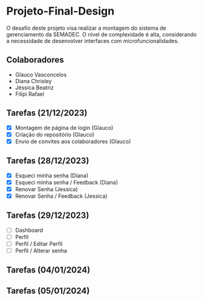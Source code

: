 # Projeto-Final-Design
O desafio deste projeto visa realizar a montagem do sistema de gerenciamento da SEMADEC. O nível de complexidade é alta, considerando a necessidade de desenvolver interfaces com microfuncionalidades.

## Colaboradores
- Glauco Vasconcelos
- Diana Chrisley
- Jéssica Beatriz
- Filipi Rafael

## Tarefas (21/12/2023)
- [x] Montagem de página de login (Glauco)
- [x] Criação do repositório (Glauco)
- [x] Envio de convites aos colaboradores (Glauco)

## Tarefas (28/12/2023)
- [x] Esqueci minha senha (Diana)
- [x] Esqueci minha senha / Feedback (Diana)
- [x] Renovar Senha (Jessica)
- [x] Renovar Senha / Feedback (Jessica)

## Tarefas (29/12/2023)
- [ ] Dashboard
- [ ] Perfil
- [ ] Perfil / Editar Perfil
- [ ] Perfil / Alterar senha

## Tarefas (04/01/2024)
## Tarefas (05/01/2024)
